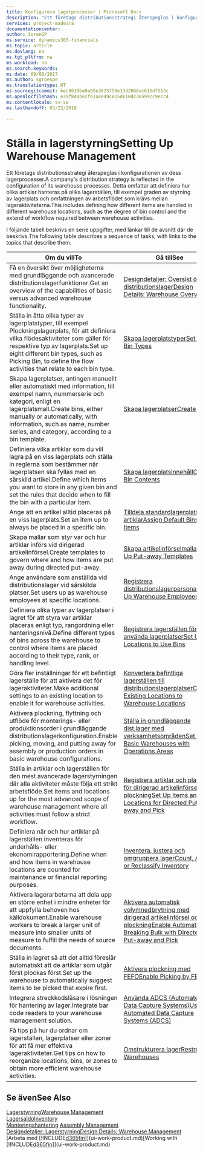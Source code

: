 ```yaml
---
title: Konfigurera lagerprocesser | Microsoft Docs
description: "Ett företags distributionsstrategi återspeglas i konfigurationen av dess lagerprocesser. Detta omfattar att definiera hur olika artiklar hanteras på olika lagerställen, till exempel graden av styrning av lagerplats och omfattningen av arbetsflödet som krävs mellan lageraktiviteterna."
services: project-madeira
documentationcenter: 
author: SorenGP
ms.service: dynamics365-financials
ms.topic: article
ms.devlang: na
ms.tgt_pltfrm: na
ms.workload: na
ms.search.keywords: 
ms.date: 09/08/2017
ms.author: sgroespe
ms.translationtype: HT
ms.sourcegitcommit: bec0619be0a65e3625759e13d2866ac615d7513c
ms.openlocfilehash: e39f84abe2fe1a4e49c615de10dc36599cc9ecc4
ms.contentlocale: sv-se
ms.lasthandoff: 03/22/2018

---
```

# <a name="setting-up-warehouse-management"></a><span data-ttu-id="ee4b9-104">Ställa in lagerstyrning</span><span class="sxs-lookup"><span data-stu-id="ee4b9-104">Setting Up Warehouse Management</span></span>
<span data-ttu-id="ee4b9-105">Ett företags distributionsstrategi återspeglas i konfigurationen av dess lagerprocesser.</span><span class="sxs-lookup"><span data-stu-id="ee4b9-105">A company's distribution strategy is reflected in the configuration of its warehouse processes.</span></span> <span data-ttu-id="ee4b9-106">Detta omfattar att definiera hur olika artiklar hanteras på olika lagerställen, till exempel graden av styrning av lagerplats och omfattningen av arbetsflödet som krävs mellan lageraktiviteterna.</span><span class="sxs-lookup"><span data-stu-id="ee4b9-106">This includes defining how different items are handled in different warehouse locations, such as the degree of bin control and the extend of workflow required between warehouse activities.</span></span>  

 <span data-ttu-id="ee4b9-107">I följande tabell beskrivs en serie uppgifter, med länkar till de avsnitt där de beskrivs.</span><span class="sxs-lookup"><span data-stu-id="ee4b9-107">The following table describes a sequence of tasks, with links to the topics that describe them.</span></span>   

|<span data-ttu-id="ee4b9-108">**Om du vill**</span><span class="sxs-lookup"><span data-stu-id="ee4b9-108">**To**</span></span>|<span data-ttu-id="ee4b9-109">**Gå till**</span><span class="sxs-lookup"><span data-stu-id="ee4b9-109">**See**</span></span>|  
|------------|-------------|  
|<span data-ttu-id="ee4b9-110">Få en översikt över möjligheterna med grundläggande och avancerade distributionslagerfunktioner.</span><span class="sxs-lookup"><span data-stu-id="ee4b9-110">Get an overview of the capabilities of basic versus advanced warehouse functionality.</span></span>|[<span data-ttu-id="ee4b9-111">Designdetaljer: Översikt över distributionslager</span><span class="sxs-lookup"><span data-stu-id="ee4b9-111">Design Details: Warehouse Overview</span></span>](design-details-warehouse-overview.md)|  
|<span data-ttu-id="ee4b9-112">Ställa in åtta olika typer av lagerplatstyper, till exempel Plockningslagerplats, för att definiera vilka flödesaktiviteter som gäller för respektive typ av lagerplats.</span><span class="sxs-lookup"><span data-stu-id="ee4b9-112">Set up eight different bin types, such as Picking Bin, to define the flow activities that relate to each bin type.</span></span>|[<span data-ttu-id="ee4b9-113">Skapa lagerplatstyper</span><span class="sxs-lookup"><span data-stu-id="ee4b9-113">Set Up Bin Types</span></span>](warehouse-how-to-set-up-bin-types.md)|  
|<span data-ttu-id="ee4b9-114">Skapa lagerplatser, antingen manuellt eller automatiskt med information, till exempel namn, nummerserie och kategori, enligt en lagerplatsmall.</span><span class="sxs-lookup"><span data-stu-id="ee4b9-114">Create bins, either manually or automatically, with information, such as name, number series, and category, according to a bin template.</span></span>|[<span data-ttu-id="ee4b9-115">Skapa lagerplatser</span><span class="sxs-lookup"><span data-stu-id="ee4b9-115">Create Bins</span></span>](warehouse-how-to-create-individual-bins.md)|  
|<span data-ttu-id="ee4b9-116">Definiera vilka artiklar som du vill lagra på en viss lagerplats och ställa in reglerna som bestämmer när lagerplatsen ska fyllas med en särskild artikel.</span><span class="sxs-lookup"><span data-stu-id="ee4b9-116">Define which items you want to store in any given bin and set the rules that decide when to fill the bin with a particular item.</span></span>|[<span data-ttu-id="ee4b9-117">Skapa lagerplatsinnehåll</span><span class="sxs-lookup"><span data-stu-id="ee4b9-117">Create Bin Contents</span></span>](warehouse-how-to-set-up-bin-contents.md)|  
|<span data-ttu-id="ee4b9-118">Ange att en artikel alltid placeras på en viss lagerplats.</span><span class="sxs-lookup"><span data-stu-id="ee4b9-118">Set an item up to always be placed in a specific bin.</span></span>|[<span data-ttu-id="ee4b9-119">Tilldela standardlagerplatser till artiklar</span><span class="sxs-lookup"><span data-stu-id="ee4b9-119">Assign Default Bins to Items</span></span>](warehouse-how-to-assign-default-bins-to-items.md)|
|<span data-ttu-id="ee4b9-120">Skapa mallar som styr var och hur artiklar införs vid dirigerad artikelinförsel.</span><span class="sxs-lookup"><span data-stu-id="ee4b9-120">Create templates to govern where and how items are put away during directed put-away.</span></span>|[<span data-ttu-id="ee4b9-121">Skapa artikelinförselmallar</span><span class="sxs-lookup"><span data-stu-id="ee4b9-121">Set Up Put-away Templates</span></span>](warehouse-how-to-set-up-put-away-templates.md)|
|<span data-ttu-id="ee4b9-122">Ange användare som anställda vid distributionslager vid särskilda platser.</span><span class="sxs-lookup"><span data-stu-id="ee4b9-122">Set users up as warehouse employees at specific locations.</span></span>|[<span data-ttu-id="ee4b9-123">Registrera distributionslagerpersonal</span><span class="sxs-lookup"><span data-stu-id="ee4b9-123">Set Up Warehouse Employees</span></span>](warehouse-how-to-set-up-warehouse-employees.md)|
|<span data-ttu-id="ee4b9-124">Definiera olika typer av lagerplatser i lagret för att styra var artiklar placeras enligt typ, rangordning eller hanteringsnivå.</span><span class="sxs-lookup"><span data-stu-id="ee4b9-124">Define different types of bins across the warehouse to control where items are placed according to their type, rank, or handling level.</span></span>|[<span data-ttu-id="ee4b9-125">Registrera lagerställen för att använda lagerplatser</span><span class="sxs-lookup"><span data-stu-id="ee4b9-125">Set Up Locations to Use Bins</span></span>](warehouse-how-to-set-up-locations-to-use-bins.md)|
|<span data-ttu-id="ee4b9-126">Göra fler inställningar för ett befintligt lagerställe för att aktivera det för lageraktiviteter.</span><span class="sxs-lookup"><span data-stu-id="ee4b9-126">Make additional settings to an existing location to enable it for warehouse activities.</span></span>|[<span data-ttu-id="ee4b9-127">Konvertera befintliga lagerställen till distributionslagerplatser</span><span class="sxs-lookup"><span data-stu-id="ee4b9-127">Convert Existing Locations to Warehouse Locations</span></span>](warehouse-how-to-convert-existing-locations-to-warehouse-locations.md)|
|<span data-ttu-id="ee4b9-128">Aktivera plockning, flyttning och utflöde för monterings- eller produktionsorder i grundläggande distributionslagerkonfiguration.</span><span class="sxs-lookup"><span data-stu-id="ee4b9-128">Enable picking, moving, and putting away for assembly or production orders in basic warehouse configurations.</span></span>|[<span data-ttu-id="ee4b9-129">Ställa in grundläggande dist.lager med verksamhetsområden</span><span class="sxs-lookup"><span data-stu-id="ee4b9-129">Set Up Basic Warehouses with Operations Areas</span></span>](warehouse-how-to-set-up-basic-warehouses-with-operations-areas.md)|  
|<span data-ttu-id="ee4b9-130">Ställa in artiklar och lagerställen för den mest avancerade lagerstyrningen där alla aktiviteter måste följa ett strikt arbetsflöde.</span><span class="sxs-lookup"><span data-stu-id="ee4b9-130">Set items and locations up for the most advanced scope of warehouse management where all activities must follow a strict workflow.</span></span>|[<span data-ttu-id="ee4b9-131">Registrera artiklar och platser för dirigerad artikelinförsel och plockning</span><span class="sxs-lookup"><span data-stu-id="ee4b9-131">Set Up Items and Locations for Directed Put-away and Pick</span></span>](warehouse-how-to-set-up-items-for-directed-put-away-and-pick.md)|  
|<span data-ttu-id="ee4b9-132">Definiera när och hur artiklar på lagerställen inventeras för underhålls- eller ekonomirapportering.</span><span class="sxs-lookup"><span data-stu-id="ee4b9-132">Define when and how items in warehouse locations are counted for maintenance or financial reporting purposes.</span></span>|[<span data-ttu-id="ee4b9-133">Inventera, justera och omgruppera lager</span><span class="sxs-lookup"><span data-stu-id="ee4b9-133">Count, Adjust, or Reclassify Inventory</span></span>](inventory-how-count-adjust-reclassify.md)|
|<span data-ttu-id="ee4b9-134">Aktivera lagerarbetarna att dela upp en större enhet i mindre enheter för att uppfylla behoven hos källdokument.</span><span class="sxs-lookup"><span data-stu-id="ee4b9-134">Enable warehouse workers to break a larger unit of measure into smaller units of measure to fulfill the needs of source documents.</span></span>|[<span data-ttu-id="ee4b9-135">Aktivera automatisk volymnedbrytning med dirigerad artikelinförsel och plockning</span><span class="sxs-lookup"><span data-stu-id="ee4b9-135">Enable Automatic Breaking Bulk with Directed Put-away and Pick</span></span>](warehouse-enable-automatic-breaking-bulk-with-directed-put-away-and-pick.md)|  
|<span data-ttu-id="ee4b9-136">Ställa in lagret så att det alltid föreslår automatiskt att de artiklar som utgår först plockas först.</span><span class="sxs-lookup"><span data-stu-id="ee4b9-136">Set up the warehouse to automatically suggest items to be picked that expire first.</span></span>|[<span data-ttu-id="ee4b9-137">Aktivera plockning med FEFO</span><span class="sxs-lookup"><span data-stu-id="ee4b9-137">Enable Picking by FEFO</span></span>](warehouse-picking-by-fefo.md)|
|<span data-ttu-id="ee4b9-138">Integrera streckkodsläsare i lösningen för hantering av lager.</span><span class="sxs-lookup"><span data-stu-id="ee4b9-138">Integrate bar code readers to your warehouse management solution.</span></span>|[<span data-ttu-id="ee4b9-139">Använda ADCS (Automated Data Capture Systems)</span><span class="sxs-lookup"><span data-stu-id="ee4b9-139">Use Automated Data Capture Systems (ADCS)</span></span>](warehouse-use-automated-data-capture-systems-adcs.md)|  
|<span data-ttu-id="ee4b9-140">Få tips på hur du ordnar om lagerställen, lagerplatser eller zoner för att få mer effektiva lageraktiviteter.</span><span class="sxs-lookup"><span data-stu-id="ee4b9-140">Get tips on how to reorganize locations, bins, or zones to obtain more efficient warehouse activities.</span></span>|[<span data-ttu-id="ee4b9-141">Omstrukturera lager</span><span class="sxs-lookup"><span data-stu-id="ee4b9-141">Restructure Warehouses</span></span>](warehouse-how-to-restructure-warehouses.md)|  

## <a name="see-also"></a><span data-ttu-id="ee4b9-142">Se även</span><span class="sxs-lookup"><span data-stu-id="ee4b9-142">See Also</span></span>  
[<span data-ttu-id="ee4b9-143">Lagerstyrning</span><span class="sxs-lookup"><span data-stu-id="ee4b9-143">Warehouse Management</span></span>](warehouse-manage-warehouse.md)  
[<span data-ttu-id="ee4b9-144">Lagersaldo</span><span class="sxs-lookup"><span data-stu-id="ee4b9-144">Inventory</span></span>](inventory-manage-inventory.md)  
<span data-ttu-id="ee4b9-145">[Monteringshantering](assembly-assemble-items.md)  </span><span class="sxs-lookup"><span data-stu-id="ee4b9-145">[Assembly Management](assembly-assemble-items.md)  </span></span>  
[<span data-ttu-id="ee4b9-146">Designdetaljer: Lagerstyrning</span><span class="sxs-lookup"><span data-stu-id="ee4b9-146">Design Details: Warehouse Management</span></span>](design-details-warehouse-management.md)  
<span data-ttu-id="ee4b9-147">[Arbeta med [!INCLUDE[d365fin](includes/d365fin_md.md)]](ui-work-product.md)</span><span class="sxs-lookup"><span data-stu-id="ee4b9-147">[Working with [!INCLUDE[d365fin](includes/d365fin_md.md)]](ui-work-product.md)</span></span>

